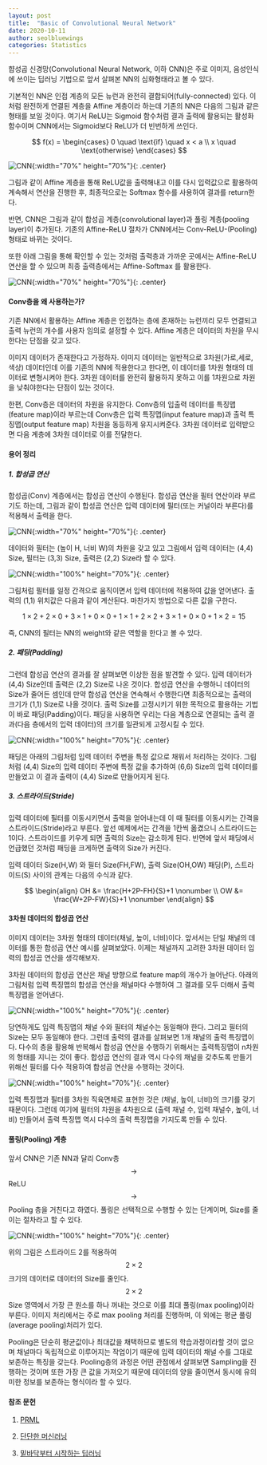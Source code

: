 ```yaml
---
layout: post
title:  "Basic of Convolutional Neural Network"
date: 2020-10-11
author: seolbluewings
categories: Statistics
---
```



햡성곱 신경망(Convolutional Neural Network, 이하 CNN)은 주로 이미지, 음성인식에 쓰이는 딥러닝 기법으로 앞서 살펴본 NN의 심화형태라고 볼 수 있다.

기본적인 NN은 인접 계층의 모든 뉴런과 완전히 결합되어(fully-connected) 있다. 이처럼 완전하게 연결된 계층을 Affine 계층이라 하는데 기존의 NN은 다음의 그림과 같은 형태를 보일 것이다. 여기서 ReLU는 Sigmoid 함수처럼 결과 출력에 활용되는 활성화 함수이며 CNN에서는 Sigmoid보다 ReLU가 더 빈번하게 쓰인다.

$$
f(x) =
\begin{cases}
0 \quad \text{if} \quad x < a  \\
x \quad \text{otherwise}
\end{cases}
$$

![CNN](https://github.com/seolbluewings/seolbluewings.github.io/blob/master/assets/NN_STRUCTURE.png?raw=true){:width="70%" height="70%"}{: .center}

그림과 같이 Affine 계층을 통해 ReLU값을 출력해내고 이를 다시 입력값으로 활용하여 계속해서 연산을 진행한 후, 최종적으로는 Softmax 함수를 사용하여 결과를 return한다.

반면, CNN은 그림과 같이 합성곱 계층(convolutional layer)과 풀링 계층(pooling layer)이 추가된다. 기존의 Affine-ReLU 절차가 CNN에서는 Conv-ReLU-(Pooling) 형태로 바뀌는 것이다.

또한 아래 그림을 통해 확인할 수 있는 것처럼 출력층과 가까운 곳에서는 Affine-ReLU 연산을 할 수 있으며 최종 출력층에서는 Affine-Softmax 를 활용한다.

![CNN](https://github.com/seolbluewings/seolbluewings.github.io/blob/master/assets/CNN_STRUCTURE.png?raw=true){:width="70%" height="70%"}{: .center}

#### Conv층을 왜 사용하는가?

기존 NN에서 활용하는 Affine 계층은 인접하는 층에 존재하는 뉴런끼리 모두 연결되고 출력 뉴런의 개수를 사용자 임의로 설정할 수 있다. Affine 계층은 데이터의 차원을 무시한다는 단점을 갖고 있다.

이미지 데이터가 존재한다고 가정하자. 이미지 데이터는 일반적으로 3차원(가로,세로,색상) 데이터인데 이를 기존의 NN에 적용한다고 한다면, 이 데이터를 1차원 형태의 데이터로 변형시켜야 한다. 3차원 데이터를 완전히 활용하지 못하고 이를 1차원으로 차원을 낮춰야한다는 단점이 있는 것이다.

한편, Conv층은 데이터의 차원을 유지한다. Conv층의 입출력 데이터를 특징맵(feature map)이라 부르는데 Conv층은 입력 특징맵(input feature map)과 출력 특징맵(output feature map) 차원을 동등하게 유지시켜준다. 3차원 데이터로 입력받으면 다음 계층에 3차원 데이터로 이를 전달한다.

#### 용어 정리

##### 1. 합성곱 연산

합성곱(Conv) 계층에서는 합성곱 연산이 수행된다. 합성곱 연산을 필터 연산이라 부르기도 하는데, 그림과 같이 합성곱 연산은 입력 데이터에 필터(또는 커널이라 부른다)를 적용해서 출력을 한다.

![CNN](https://github.com/seolbluewings/seolbluewings.github.io/blob/master/assets/Conv.png?raw=true){:width="70%" height="70%"}{: .center}


데이터와 필터는 (높이 H, 너비 W)의 차원을 갖고 있고 그림에서 입력 데이터는 (4,4) Size, 필터는 (3,3) Size, 출력은 (2,2) Size라 할 수 있다.

![CNN](https://github.com/seolbluewings/seolbluewings.github.io/blob/master/assets/Conv1.png?raw=true){:width="100%" height="70%"}{: .center}

그림처럼 필터를 일정 간격으로 움직이면서 입력 데이터에 적용하여 값을 얻어낸다. 출력의 (1,1) 위치값은 다음과 같이 계산된다. 마찬가지 방법으로 다른 값을 구한다.

$$ 1\times2 + 2\times0 + 3\times1 + 0\times0 + 1\times1 + 2\times2 + 3\times1 + 0\times0 + 1\times2 = 15 $$

즉, CNN의 필터는 NN의 weight와 같은 역할을 한다고 볼 수 있다.

##### 2. 패딩(Padding)

그런데 합성곱 연산의 결과를 잘 살펴보면 이상한 점을 발견할 수 있다. 입력 데이터가  (4,4) Size인데 출력은 (2,2) Size로 나온 것이다. 합성곱 연산을 수행하니 데이터의 Size가 줄어든 셈인데 만약 합성곱 연산을 연속해서 수행한다면 최종적으로는 출력의 크기가 (1,1) Size로 나올 것이다. 출력 Size를 고정시키기 위한 목적으로 활용하는 기법이 바로 패딩(Padding)이다. 패딩을 사용하면 우리는 다음 계층으로 연결되는 출력 결과(다음 층에서의 입력 데이터)의 크기를 일관되게 고정시킬 수 있다.


![CNN](https://github.com/seolbluewings/seolbluewings.github.io/blob/master/assets/Padding.png?raw=true){:width="100%" height="70%"}{: .center}

패딩은 아래의 그림처럼 입력 데이터 주변을 특정 값으로 채워서 처리하는 것이다. 그림처럼 (4,4) Size의 입력 데이터 주변에 특정 값을 추가하여 (6,6) Size의 입력 데이터를 만들었고 이 결과 출력이 (4,4) Size로 만들어지게 된다.

##### 3. 스트라이드(Stride)

입력 데이터에 필터를 이동시키면서 출력을 얻어내는데 이 때 필터를 이동시키는 간격을 스트라이드(Stride)라고 부른다. 앞선 예제에서는 간격을 1칸씩 옮겼으니 스트라이드는 1이다. 스트라이드를 키우게 되면 출력의 Size는 감소하게 된다. 반면에 앞서 패딩에서 언급했던 것처럼 패딩을 크게하면 출력의 Size가 커진다.

입력 데이터 Size(H,W) 와 필터 Size(FH,FW), 출력 Size(OH,OW) 패딩(P), 스트라이드(S) 사이의 관계는 다음의 수식과 같다.

$$
\begin{align}
OH &= \frac{H+2P-FH}{S}+1 \nonumber \\
OW &= \frac{W+2P-FW}{S}+1 \nonumber
\end{align}
$$

#### 3차원 데이터의 합성곱 연산

이미지 데이터는 3차원 형태의 데이터(채널, 높이, 너비)이다. 앞서서는 단일 채널의 데이터를 통한 합성곱 연산 예시를 살펴보았다. 이제는 채널까지 고려한 3차원 데이터 입력의 합성곱 연산을 생각해보자.

3차원 데이터의 합성곱 연산은 채널 방향으로 feature map의 개수가 늘어난다. 아래의 그림처럼 입력 특징맵의 합성곱 연산을 채널마다 수행하여 그 결과를 모두 더해서 출력 특징맵을 얻어낸다.

![CNN](https://github.com/seolbluewings/seolbluewings.github.io/blob/master/assets/Conv2.png?raw=true){:width="100%" height="70%"}{: .center}

당연하게도 입력 특징맵의 채널 수와 필터의 채널수는 동일해야 한다. 그리고 필터의 Size는 모두 동일해야 한다. 그런데 출력의 결과를 살펴보면 1개 채널의 출력 특징맵이다. 다수의 층을 활용해 반복해서 합성곱 연산을 수행하기 위해서는 출력특징맵이 n차원의 형태를 지니는 것이 좋다. 합성곱 연산의 결과 역시 다수의 채널을 갖추도록 만들기 위해선 필터를 다수 적용하여 합성곱 연산을 수행하는 것이다.

![CNN](https://github.com/seolbluewings/seolbluewings.github.io/blob/master/assets/Conv3.png?raw=true){:width="100%" height="70%"}{: .center}

입력 특징맵과 필터를 3차원 직육면체로 표현한 것은 (채널, 높이, 너비)의 크기를 갖기 때문이다. 그런데 여기에 필터의 차원을 4차원으로 (출력 채널 수, 입력 채널수, 높이, 너비) 만들어서 출력 특징맵 역시 다수의 출력 특징맵을 가지도록 만들 수 있다.

#### 풀링(Pooling) 계층

앞서 CNN은 기존 NN과 달리 Conv층 $$\to$$ ReLU $$\to$$ Pooling 층을 거친다고 하였다. 풀링은 선택적으로 수행할 수 있는 단계이며, Size를 줄이는 절차라고 할 수 있다.

![CNN](https://github.com/seolbluewings/seolbluewings.github.io/blob/master/assets/Pooling.png?raw=true){:width="100%" height="70%"}{: .center}

위의 그림은 스트라이드 2를 적용하여 $$2\times2$$ 크기의 데이터로 데이터의 Size를 줄인다. $$2\times2$$ Size 영역에서 가장 큰 원소를 하나 꺼내는 것으로 이를 최대 풀링(max pooling)이라 부른다. 이미지 처리에서는 주로 max pooling 처리를 진행하며, 이 외에는 평균 풀링(average pooling)처리가 있다.

Pooling은 단순히 평균값이나 최대값을 채택하므로 별도의 학습과정이라할 것이 없으며 채널마다 독립적으로 이루어지는 작업이기 때문에 입력 데이터의 채널 수를 그대로 보존하는 특징을 갖는다. Pooling층의 과정은 어떤 관점에서 살펴보면 Sampling을 진행하는 것이며 또한 가장 큰 값을 가져오기 때문에 데이터의 양을 줄이면서 동시에 유의미한 정보를 보존하는 형식이라 할 수 있다.

#### 참조 문헌
1. [PRML](http://users.isr.ist.utl.pt/~wurmd/Livros/school/Bishop%20-%20Pattern%20Recognition%20And%20Machine%20Learning%20-%20Springer%20%202006.pdf) <br>

2. [단단한 머신러닝](http://www.yes24.com/Product/Goods/88440860)

3. [밑바닥부터 시작하는 딥러닝](https://www.hanbit.co.kr/store/books/look.php?p_code=B8475831198)